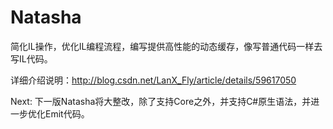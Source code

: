 # Natasha
简化IL操作，优化IL编程流程，编写提供高性能的动态缓存，像写普通代码一样去写IL代码。

详细介绍说明：http://blog.csdn.net/LanX_Fly/article/details/59617050

Next:
下一版Natasha将大整改，除了支持Core之外，并支持C#原生语法，并进一步优化Emit代码。
